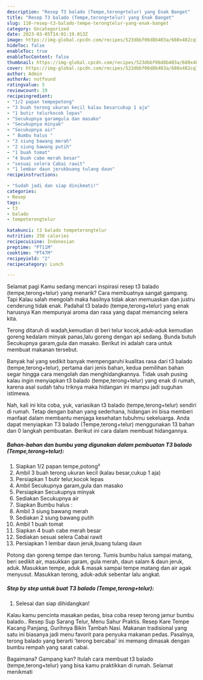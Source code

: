 ```yaml
---
description: "Resep T3 balado (Tempe,terong+telur) yang Enak Banget"
title: "Resep T3 balado (Tempe,terong+telur) yang Enak Banget"
slug: 110-resep-t3-balado-tempe-terongtelur-yang-enak-banget
category: Uncategorized
date: 2023-03-05T14:01:19.013Z
image: https://img-global.cpcdn.com/recipes/523dbbf06d8b403a/680x482cq70/t3-balado-tempeterongtelur-foto-resep-utama.jpg
hideToc: false
enableToc: true
enableTocContent: false
thumbnail: https://img-global.cpcdn.com/recipes/523dbbf06d8b403a/680x482cq70/t3-balado-tempeterongtelur-foto-resep-utama.jpg
cover: https://img-global.cpcdn.com/recipes/523dbbf06d8b403a/680x482cq70/t3-balado-tempeterongtelur-foto-resep-utama.jpg
author: Admin
authorAv: notfound
ratingvalue: 5
reviewcount: 19
recipeingredient:
- "1/2 papan tempepotong"
- "3 buah terong ukuran kecil kalau besarcukup 1 aja"
- "1 butir telurkocok lepas"
- "Secukupnya garamgula dan masako"
- "Secukupnya minyak"
- "Secukupnya air"
- " Bumbu halus "
- "3 siung bawang merah"
- "2 siung bawang putih"
- "1 buah tomat"
- "4 buah cabe merah besar"
- "sesuai selera Cabai rawit"
- "1 lembar daun jerukbuang tulang daun"
recipeinstructions:

- "Sudah jadi dan siap dinikmati!"
categories:
- Resep
tags:
- t3
- balado
- tempeterongtelur

katakunci: t3 balado tempeterongtelur 
nutrition: 250 calories
recipecuisine: Indonesian
preptime: "PT11M"
cooktime: "PT47M"
recipeyield: "2"
recipecategory: Lunch

---
```



Selamat pagi Kamu sedang mencari inspirasi resep t3 balado (tempe,terong+telur) yang menarik? Cara membuatnya sangat gampang. Tapi Kalau salah mengolah maka hasilnya tidak akan memuaskan dan justru cenderung tidak enak. Padahal t3 balado (tempe,terong+telur) yang enak harusnya Kan mempunyai aroma dan rasa yang dapat memancing selera kita.


Terong ditaruh di wadah,kemudian di beri telur kocok,aduk-aduk kemudian goreng kedalam minyak panas,lalu goreng dengan api sedang. Bunda butuh Secukupnya garam,gula dan masako. Berikut ini adalah cara untuk membuat makanan tersebut.

Banyak hal yang sedikit banyak mempengaruhi kualitas rasa dari t3 balado (tempe,terong+telur), pertama dari jenis bahan, kedua pemilihan bahan segar hingga cara mengolah dan menghidangkannya. Tidak usah pusing kalau ingin menyiapkan t3 balado (tempe,terong+telur) yang enak di rumah, karena asal sudah tahu triknya maka hidangan ini mampu jadi suguhan istimewa.


Nah, kali ini kita coba, yuk, variasikan t3 balado (tempe,terong+telur) sendiri di rumah. Tetap dengan bahan yang sederhana, hidangan ini bisa memberi manfaat dalam membantu menjaga kesehatan tubuhmu sekeluarga. Anda dapat menyiapkan T3 balado (Tempe,terong+telur) menggunakan 13 bahan dan 0 langkah pembuatan. Berikut ini cara dalam membuat hidangannya.

<!--inarticleads1-->

##### Bahan-bahan dan bumbu yang digunakan dalam pembuatan T3 balado (Tempe,terong+telur):

1. Siapkan 1/2 papan tempe,potong²
1. Ambil 3 buah terong ukuran kecil (kalau besar,cukup 1 aja)
1. Persiapkan 1 butir telur,kocok lepas
1. Ambil Secukupnya garam,gula dan masako
1. Persiapkan Secukupnya minyak
1. Sediakan Secukupnya air
1. Siapkan  Bumbu halus :
1. Ambil 3 siung bawang merah
1. Sediakan 2 siung bawang putih
1. Ambil 1 buah tomat
1. Siapkan 4 buah cabe merah besar
1. Sediakan sesuai selera Cabai rawit
1. Persiapkan 1 lembar daun jeruk,buang tulang daun


Potong dan goreng tempe dan terong. Tumis bumbu halus sampai matang, beri sedikit air, masukkan garam, gula merah, daun salam &amp; daun jeruk, aduk. Masukkan tempe, aduk &amp; masak sampai tempe matang dan air agak menyusut. Masukkan terong, aduk-aduk sebentar lalu angkat. 

<!--inarticleads2-->

##### Step by step untuk buat T3 balado (Tempe,terong+telur):


1. Selesai dan siap dihidangkan!

Kalau kamu pencinta masakan pedas, bisa coba resep terong jamur bumbu balado.. Resep Sup Sarang Telur, Menu Sahur Praktis. Resep Kare Tempe Kacang Panjang, Gurihnya Bikin Tambah Nasi. Makanan tradisional yang satu ini biasanya jadi menu favorit para penyuka makanan pedas. Pasalnya, terong balado yang berarti &#39;terong bercabai&#39; ini memang dimasak dengan bumbu rempah yang sarat cabai. 

Bagaimana? Gampang kan? Itulah cara membuat t3 balado (tempe,terong+telur) yang bisa kamu praktikkan di rumah. Selamat menikmati
